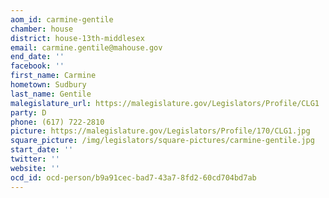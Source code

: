 ```yaml
---
aom_id: carmine-gentile
chamber: house
district: house-13th-middlesex
email: carmine.gentile@mahouse.gov
end_date: ''
facebook: ''
first_name: Carmine
hometown: Sudbury
last_name: Gentile
malegislature_url: https://malegislature.gov/Legislators/Profile/CLG1
party: D
phone: (617) 722-2810
picture: https://malegislature.gov/Legislators/Profile/170/CLG1.jpg
square_picture: /img/legislators/square-pictures/carmine-gentile.jpg
start_date: ''
twitter: ''
website: ''
ocd_id: ocd-person/b9a91cec-bad7-43a7-8fd2-60cd704bd7ab
---
```

